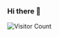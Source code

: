 ### Hi there 👋

<!--
**varundataquest/varundataquest** is a ✨ _special_ ✨ repository because its `README.md` (this file) appears on your GitHub profile.


🔭 I’m currently working on NLP on Indus Scripts
🌱 I’m currently learning NLP, Machine Learning
DevPost : https://devpost.com/varun-v9725
💬 Ask me about ...
📫 How to reach me: varun.v9725@gmail.com 
⚡ Fun fact: ... Interested in Machine Learning, Datascience, NLP, Finance, Volleyball
-->
![Visitor Count](https://profile-counter.glitch.me/varundataquest/count.svg)
